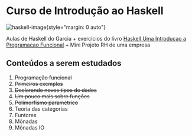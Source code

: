 # Curso de Introdução ao Haskell

![haskell-image](https://computingstories.com/img/2017-01-24/haskell-impressions/haskell-logo.png){style="margin: 0 auto"}

Aulas de Haskell do Garcia + exercícios do livro [Haskell Uma Introducao a Programacao Funcional](https://www.casadocodigo.com.br/products/livro-haskell) + Mini Projeto RH de uma empresa

## Conteúdos a serem estudados

1. ~~Programação funcional~~
2. ~~Primeiros exemplos~~
3. ~~Declarando novos tipos de dados~~
4. ~~Um pouco mais sobre funções~~
5. ~~Polimorfismo paramétrico~~
6. Teoria das categorias
7. Funtores
8. Mônadas
9. Mônadas IO
